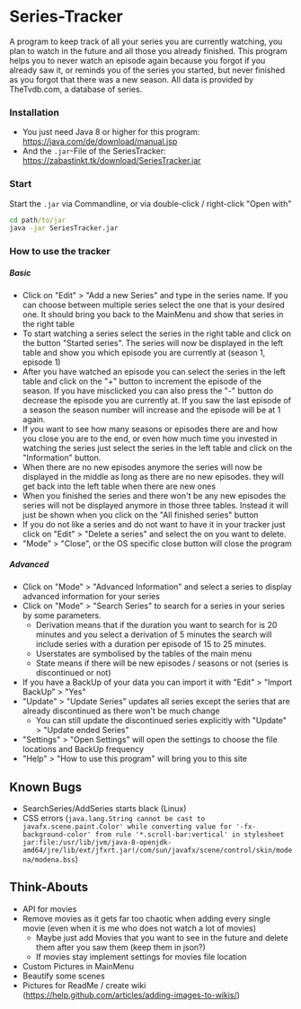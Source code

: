 # Series-Tracker

A program to keep track of all your series you are currently watching, you plan to watch in the future and all those you already finished. This program helps you to never watch an episode again because you forgot if you already saw it, or reminds you of the series you started, but never finished as you forgot that there was a new season.
All data is provided by TheTvdb.com, a database of series.

### Installation
* You just need Java 8 or higher for this program: https://java.com/de/download/manual.jsp
* And the `.jar`-File of the SeriesTracker: https://zabastinkt.tk/download/SeriesTracker.jar

### Start
Start the `.jar` via Commandline, or via double-click / right-click "Open with"
```cmd
cd path/to/jar
java -jar SeriesTracker.jar
```

### How to use the tracker
##### Basic
* Click on "Edit" > "Add a new Series" and type in the series name. If you can choose between multiple series select the one that is your desired one. It should bring you back to the MainMenu and show that series in the right table
* To start watching a series select the series in the right table and click on the button "Started series". The series will now be displayed in the left table and show you which episode you are currently at (season 1, episode 1)
* After you have watched an episode you can select the series in the left table and click on the "+" button to increment the episode of the season. If you have misclicked you can also press the "-" button do decrease the episode you are currently at. If you saw the last episode of a season the season number will increase and the episode will be at 1 again.
* If you want to see how many seasons or episodes there are and how you close you are to the end, or even how much time you invested in watching the series just select the series in the left table and click on the "Information" button.
* When there are no new episodes anymore the series will now be displayed in the middle as long as there are no new episodes. they will get back into the left table when there are new ones
* When you finished the series and there won't be any new episodes the series will not be displayed anymore in those three tables. Instead it will just be shown when you click on the "All finished series" button
* If you do not like a series and do not want to have it in your tracker just click on "Edit" > "Delete a series" and select the on you want to delete.
* "Mode" > "Close", or the OS specific close button will close the program

##### Advanced
* Click on "Mode" > "Advanced Information" and select a series to display advanced information for your series
* Click on "Mode" > "Search Series" to search for a series in your series by some parameters.
    * Derivation means that if the duration you want to search for is 20 minutes and you select a derivation of 5 minutes the search will include series with a duration per episode of 15 to 25 minutes.
    * Userstates are symbolised by the tables of the main menu
    * State means if there will be new episodes / seasons or not (series is discontinued or not)
* If you have a BackUp of your data you can import it with "Edit" > "Import BackUp" > "Yes"
* "Update" > "Update Series" updates all series except the series that are already discontinued as there won't be much change
    * You can still update the discontinued series explicitly with "Update" > "Update ended Series"
* "Settings" > "Open Settings" will open the settings to choose the file locations and BackUp frequency 
* "Help" > "How to use this program" will bring you to this site

## Known Bugs
* SearchSeries/AddSeries starts black (Linux)
* CSS errors (`java.lang.String cannot be cast to javafx.scene.paint.Color' while converting value for '-fx-background-color' from rule '*.scroll-bar:vertical' in stylesheet jar:file:/usr/lib/jvm/java-8-openjdk-amd64/jre/lib/ext/jfxrt.jar!/com/sun/javafx/scene/control/skin/modena/modena.bss`)

## Think-Abouts
* API for movies
* Remove movies as it gets far too chaotic when adding every single movie (even when it is me who does not watch a lot of movies)
    * Maybe just add Movies that you want to see in the future and delete them after you saw them (keep them in json?)
    * If movies stay implement settings for movies file location
* Custom Pictures in MainMenu
* Beautify some scenes
* Pictures for ReadMe / create wiki (https://help.github.com/articles/adding-images-to-wikis/)
